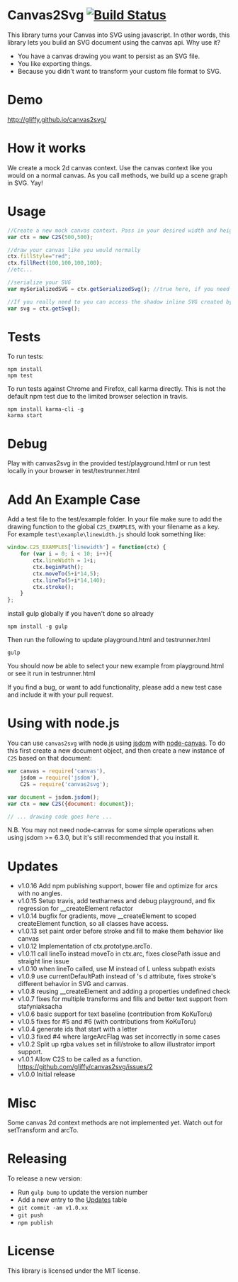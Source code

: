 Canvas2Svg [![Build Status](https://travis-ci.org/gliffy/canvas2svg.svg?branch=master)](https://travis-ci.org/gliffy/canvas2svg)
==========
This library turns your Canvas into SVG using javascript. In other words, this library lets you build an SVG document 
using the canvas api. Why use it?
* You have a canvas drawing you want to persist as an SVG file.
* You like exporting things.
* Because you didn't want to transform your custom file format to SVG.

Demo
==========
http://gliffy.github.io/canvas2svg/

How it works
==========
We create a mock 2d canvas context. Use the canvas context like you would on a normal canvas. As you call methods, we 
build up a scene graph in SVG. Yay!

Usage
==========
```javascript
//Create a new mock canvas context. Pass in your desired width and height for your svg document.
var ctx = new C2S(500,500);

//draw your canvas like you would normally
ctx.fillStyle="red";
ctx.fillRect(100,100,100,100);
//etc...

//serialize your SVG
var mySerializedSVG = ctx.getSerializedSvg(); //true here, if you need to convert named to numbered entities.

//If you really need to you can access the shadow inline SVG created by calling:
var svg = ctx.getSvg();
```

Tests
==========
To run tests:
```
npm install
npm test
```

To run tests against Chrome and Firefox, call karma directly. This is not the default npm test due to the limited 
browser selection in travis.
```
npm install karma-cli -g
karma start
```

Debug
=========
Play with canvas2svg in the provided test/playground.html or run test locally in your browser in test/testrunner.html


Add An Example Case
=========
Add a test file to the test/example folder. In your file make sure to add the drawing function to the global `C2S_EXAMPLES`,
with your filename as a key. For example `test\example\linewidth.js` should look something like:
```javascript
window.C2S_EXAMPLES['linewidth'] = function(ctx) {
    for (var i = 0; i < 10; i++){
        ctx.lineWidth = 1+i;
        ctx.beginPath();
        ctx.moveTo(5+i*14,5);
        ctx.lineTo(5+i*14,140);
        ctx.stroke();
    }
};
```
install gulp globally if you haven't done so already
```
npm install -g gulp
```
Then run the following to update playground.html and testrunner.html 
```
gulp
```
You should now be able to select your new example from playground.html or see it run in testrunner.html 

If you find a bug, or want to add functionality, please add a new test case and include it with your pull request.

Using with node.js
==================

You can use `canvas2svg` with node.js using [jsdom](https://github.com/tmpvar/jsdom) with [node-canvas](https://github.com/Automattic/node-canvas). To do this first create a new document object, and then create a new instance of `C2S` based on that document:

```javascript
var canvas = require('canvas'),
    jsdom = require('jsdom'),
    C2S = require('canvas2svg');

var document = jsdom.jsdom();
var ctx = new C2S({document: document});

// ... drawing code goes here ...
```

N.B. You may not need node-canvas for some simple operations when using jsdom >= 6.3.0, but it's still recommended that you install it.

Updates
==========
- v1.0.16 Add npm publishing support, bower file and optimize for arcs with no angles.
- v1.0.15 Setup travis, add testharness and debug playground, and fix regression for __createElement refactor
- v1.0.14 bugfix for gradients, move __createElement to scoped createElement function, so all classes have access. 
- v1.0.13 set paint order before stroke and fill to make them behavior like canvas
- v1.0.12 Implementation of ctx.prototype.arcTo.
- v1.0.11 call lineTo instead moveTo in ctx.arc, fixes closePath issue and straight line issue
- v1.0.10 when lineTo called, use M instead of L unless subpath exists
- v1.0.9 use currentDefaultPath instead of <path>'s d attribute, fixes stroke's different behavior in SVG and canvas.
- v1.0.8 reusing __createElement and adding a properties undefined check
- v1.0.7 fixes for multiple transforms and fills and better text support from stafyniaksacha
- v1.0.6 basic support for text baseline (contribution from KoKuToru)
- v1.0.5 fixes for #5 and #6 (with contributions from KoKuToru)
- v1.0.4 generate ids that start with a letter
- v1.0.3 fixed #4 where largeArcFlag was set incorrectly in some cases 
- v1.0.2 Split up rgba values set in fill/stroke to allow illustrator import support.
- v1.0.1 Allow C2S to be called as a function. https://github.com/gliffy/canvas2svg/issues/2 
- v1.0.0 Initial release

Misc
==========
Some canvas 2d context methods are not implemented yet. Watch out for setTransform and arcTo.

Releasing
=========

To release a new version:

* Run `gulp bump` to update the version number
* Add a new entry to the [Updates](#Updates) table
* `git commit -am v1.0.xx`
* `git push`
* `npm publish`

License
==========
This library is licensed under the MIT license.
